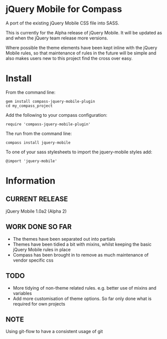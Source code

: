 jQuery Mobile for Compass
=========================
A port of the existing jQuery Mobile CSS file into SASS.  

This is currently for the Alpha release of jQuery Mobile.  It will be updated as and when the jQuery team release more versions.

Where possible the theme elements have been kept inline with the jQuery Mobile rules, so that maintenance of rules in the future will be simple and also makes users new to this project find the cross over easy.

Install
=======
From the command line:

    gem install compass-jquery-mobile-plugin
    cd my_compass_project

Add the following to your compass configuration:

    require 'compass-jquery-mobile-plugin'

The run from the command line:

    compass install jquery-mobile

To one of your sass stylesheets to import the jquery-mobile styles add:

    @import 'jquery-mobile'

Information
===========

CURRENT RELEASE
---------------
jQuery Mobile 1.0a2 (Alpha 2)

WORK DONE SO FAR
----------------
* The themes have been separated out into partials
* Themes have been tidied a bit with mixins, whilst keeping the basic jQuery Mobile rules in place
* Compass has been brought in to remove as much maintenance of vendor specific css

TODO
----
* More tidying of non-theme related rules.  e.g. better use of mixins and variables
* Add more customisation of theme options. So far only done what is required for own projects 

NOTE
----
Using git-flow to have a consistent usage of git